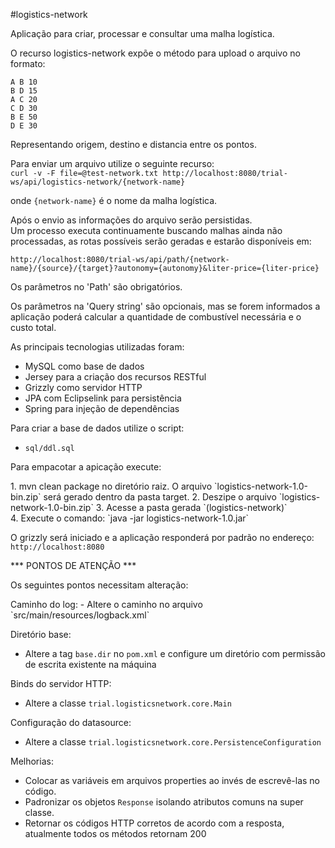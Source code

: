 #logistics-network

Aplicação para criar, processar e consultar uma malha logística.

O recurso logistics-network expõe o método para upload o arquivo no formato: <br/>
```
A B 10
B D 15
A C 20
C D 30
B E 50
D E 30
```

Representando origem, destino e distancia entre os pontos.

Para enviar um arquivo utilize o seguinte recurso: <br/>
`curl -v -F file=@test-network.txt http://localhost:8080/trial-ws/api/logistics-network/{network-name}`

onde `{network-name}` é o nome da malha logística.

Após o envio as informações do arquivo serão persistidas. <br/>
Um processo executa continuamente buscando malhas ainda não processadas, as rotas possíveis serão geradas e estarão disponíveis em:

`http://localhost:8080/trial-ws/api/path/{network-name}/{source}/{target}?autonomy={autonomy}&liter-price={liter-price}`

Os parâmetros no 'Path' são obrigatórios.

Os parâmetros na 'Query string' são opcionais, mas se forem informados a aplicação poderá calcular a quantidade de combustível necessária e o custo total.

As principais tecnologias utilizadas foram:
- MySQL como base de dados
- Jersey para a criação dos recursos RESTful
- Grizzly como servidor HTTP
- JPA com Eclipselink para persistência
- Spring para injeção de dependências

Para criar a base de dados utilize o script: 
- `sql/ddl.sql`

<p>Para empacotar a apicação execute:</p>
1. mvn clean package no diretório raiz. O arquivo `logistics-network-1.0-bin.zip` será gerado dentro da pasta target.
2. Deszipe o arquivo `logistics-network-1.0-bin.zip`
3. Acesse a pasta gerada `(logistics-network)` <br/>
4. Execute o comando: `java -jar logistics-network-1.0.jar`

O grizzly será iniciado e a aplicação responderá por padrão no endereço: `http://localhost:8080`

*** PONTOS DE ATENÇÃO ***
<p>Os seguintes pontos necessitam alteração:</p>
Caminho do log: 
- Altere o caminho no arquivo `src/main/resources/logback.xml`

Diretório base: 
- Altere a tag `base.dir` no `pom.xml` e configure um diretório com permissão de escrita existente na máquina<br/>

Binds do servidor HTTP: 
- Altere a classe `trial.logisticsnetwork.core.Main`

Configuração do datasource: 
- Altere a classe `trial.logisticsnetwork.core.PersistenceConfiguration`


Melhorias:
- Colocar as variáveis em arquivos properties ao invés de escrevê-las no código.
- Padronizar os objetos `Response` isolando atributos comuns na super classe.
- Retornar os códigos HTTP corretos de acordo com a resposta, atualmente todos os métodos retornam 200




